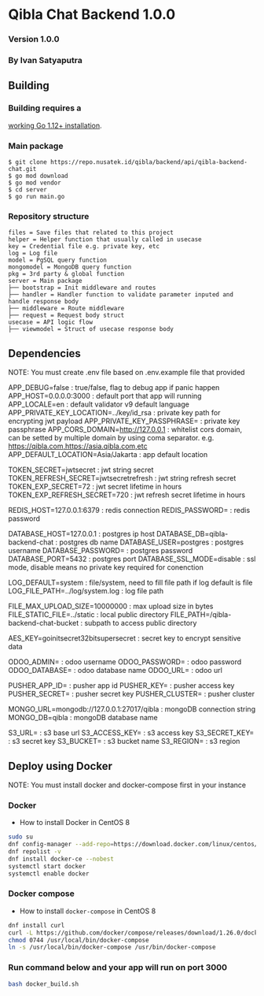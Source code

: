 # Qibla Chat Backend 1.0.0
### Version 1.0.0
### By Ivan Satyaputra

## Building

### Building requires a
[working Go 1.12+ installation](http://golang.org/doc/install).

### Main package
```
$ git clone https://repo.nusatek.id/qibla/backend/api/qibla-backend-chat.git
$ go mod download
$ go mod vendor
$ cd server
$ go run main.go
```

### Repository structure
```
files = Save files that related to this project
helper = Helper function that usually called in usecase
key = Credential file e.g. private key, etc
log = Log file
model = PgSQL query function
mongomodel = MongoDB query function
pkg = 3rd party & global function
server = Main package
├── bootstrap = Init middleware and routes
├── handler = Handler function to validate parameter inputed and handle response body
├── middleware = Route middleware
├── request = Request body struct
usecase = API logic flow
├── viewmodel = Struct of usecase response body
```

## Dependencies

NOTE: You must create .env file based on .env.example file that provided

APP_DEBUG=false : true/false, flag to debug app if panic happen
APP_HOST=0.0.0.0:3000 : default port that app will running
APP_LOCALE=en : default validator v9 default language
APP_PRIVATE_KEY_LOCATION=../key/id_rsa : private key path for encrypting jwt payload
APP_PRIVATE_KEY_PASSPHRASE= : private key passphrase
APP_CORS_DOMAIN=http://127.0.0.1 : whitelist cors domain, can be setted by multiple domain by using coma separator. e.g. https://qibla.com,https://asia.qibla.com,etc
APP_DEFAULT_LOCATION=Asia/Jakarta : app default location

TOKEN_SECRET=jwtsecret : jwt string secret
TOKEN_REFRESH_SECRET=jwtsecretrefresh : jwt string refresh secret
TOKEN_EXP_SECRET=72 : jwt secret lifetime in hours
TOKEN_EXP_REFRESH_SECRET=720 : jwt refresh secret lifetime in hours

REDIS_HOST=127.0.0.1:6379 : redis connection
REDIS_PASSWORD= : redis password

DATABASE_HOST=127.0.0.1 : postgres ip host
DATABASE_DB=qibla-backend-chat : postgres db name
DATABASE_USER=postgres : postgres username
DATABASE_PASSWORD= : postgres password
DATABASE_PORT=5432 : postgres port
DATABASE_SSL_MODE=disable : ssl mode, disable means no private key required for conenction

LOG_DEFAULT=system : file/system, need to fill file path if log default is file
LOG_FILE_PATH=../log/system.log : log file path

FILE_MAX_UPLOAD_SIZE=10000000 : max upload size in bytes
FILE_STATIC_FILE=../static : local public directory
FILE_PATH=/qibla-backend-chat-bucket : subpath to access public directory

AES_KEY=goinitsecret32bitsupersecret : secret key to encrypt sensitive data

ODOO_ADMIN= : odoo username
ODOO_PASSWORD= : odoo password
ODOO_DATABASE= : odoo database name
ODOO_URL= : odoo url

PUSHER_APP_ID= : pusher app id
PUSHER_KEY= : pusher access key
PUSHER_SECRET= : pusher secret key
PUSHER_CLUSTER= : pusher cluster

MONGO_URL=mongodb://127.0.0.1:27017/qibla : mongoDB connection string
MONGO_DB=qibla : mongoDB database name

S3_URL= : s3 base url
S3_ACCESS_KEY= : s3 access key
S3_SECRET_KEY= : s3 secret key
S3_BUCKET= : s3 bucket name
S3_REGION= : s3 region

## Deploy using Docker

NOTE: You must install docker and docker-compose first in your instance

### Docker
- How to install Docker in CentOS 8

```bash
sudo su
dnf config-manager --add-repo=https://download.docker.com/linux/centos/docker-ce.repo
dnf repolist -v
dnf install docker-ce --nobest
systemctl start docker
systemctl enable docker
```

### Docker compose
- How to install `docker-compose` in CentOS 8

```bash
dnf install curl
curl -L https://github.com/docker/compose/releases/download/1.26.0/docker-compose-`uname -s`-`uname -m` -o /usr/local/bin/docker-compose
chmod 0744 /usr/local/bin/docker-compose
ln -s /usr/local/bin/docker-compose /usr/bin/docker-compose
```

### Run command below and your app will run on port 3000
```bash
bash docker_build.sh
```
